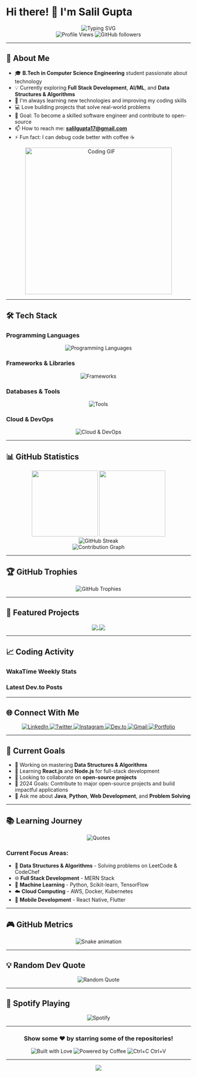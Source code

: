# Hi there! 👋 I'm Salil Gupta

<div align="center">
  <img src="https://readme-typing-svg.demolab.com?font=Fira+Code&size=28&duration=4000&pause=1000&color=36BCF7FF&width=600&height=70&lines=B.Tech+Computer+Science+Student;Full+Stack+Developer+in+Making;Problem+Solver+%26+Tech+Enthusiast;Always+Learning+Something+New!" alt="Typing SVG" />
</div>

<div align="center">
  <img src="https://komarev.com/ghpvc/?username=salilgupta17&label=Profile%20views&color=0e75b6&style=flat" alt="Profile Views" />
  <img src="https://img.shields.io/github/followers/salilgupta17?label=Followers&style=social" alt="GitHub followers" />
</div>

---

## 🚀 About Me

- 🎓 **B.Tech in Computer Science Engineering** student passionate about technology
- 💡 Currently exploring **Full Stack Development**, **AI/ML**, and **Data Structures & Algorithms**
- 🌱 I'm always learning new technologies and improving my coding skills
- 💻 Love building projects that solve real-world problems
- 🎯 Goal: To become a skilled software engineer and contribute to open-source
- 📫 How to reach me: **salilgupta17@gmail.com**
- ⚡ Fun fact: I can debug code better with coffee ☕

<div align="center">
  <img width="400" src="https://user-images.githubusercontent.com/55389276/140866485-8fb1c876-9a8f-4d6a-98dc-08c4981eaf70.gif" alt="Coding GIF">
</div>

---

## 🛠️ Tech Stack

### Programming Languages
<div align="center">
  <img src="https://skillicons.dev/icons?i=java,python,c,cpp,js,html,css" alt="Programming Languages" />
</div>

### Frameworks & Libraries  
<div align="center">
  <img src="https://skillicons.dev/icons?i=react,nodejs,express,bootstrap,tailwind,flask" alt="Frameworks" />
</div>

### Databases & Tools
<div align="center">
  <img src="https://skillicons.dev/icons?i=mysql,mongodb,postgresql,git,github,vscode,figma" alt="Tools" />
</div>

### Cloud & DevOps
<div align="center">
  <img src="https://skillicons.dev/icons?i=aws,docker,heroku,vercel,netlify" alt="Cloud & DevOps" />
</div>

---

## 📊 GitHub Statistics

<div align="center">
  <img height="180em" src="https://github-readme-stats.vercel.app/api?username=salilgupta17&show_icons=true&theme=tokyonight&include_all_commits=true&count_private=true"/>
  <img height="180em" src="https://github-readme-stats.vercel.app/api/top-langs/?username=salilgupta17&layout=compact&langs_count=8&theme=tokyonight"/>
</div>

<div align="center">
  <img src="https://github-readme-streak-stats.herokuapp.com/?user=salilgupta17&theme=tokyonight" alt="GitHub Streak" />
</div>

<div align="center">
  <img src="https://github-readme-activity-graph.vercel.app/graph?username=salilgupta17&theme=tokyo-night" alt="Contribution Graph" />
</div>

---

## 🏆 GitHub Trophies

<div align="center">
  <img src="https://github-profile-trophy.vercel.app/?username=salilgupta17&theme=tokyonight&no-frame=false&no-bg=false&margin-w=4&row=1" alt="GitHub Trophies" />
</div>

---

## 💼 Featured Projects

<div align="center">
  <a href="https://github.com/salilgupta17/project-1">
    <img align="center" src="https://github-readme-stats.vercel.app/api/pin/?username=salilgupta17&repo=project-1&theme=tokyonight" />
  </a>
  <a href="https://github.com/salilgupta17/project-2">
    <img align="center" src="https://github-readme-stats.vercel.app/api/pin/?username=salilgupta17&repo=project-2&theme=tokyonight" />
  </a>
</div>

---

## 📈 Coding Activity

### WakaTime Weekly Stats
<!--START_SECTION:waka-->
<!--END_SECTION:waka-->

### Latest Dev.to Posts
<!-- BLOG-POST-LIST:START -->
<!-- BLOG-POST-LIST:END -->

---

## 🌐 Connect With Me

<div align="center">
  <a href="https://linkedin.com/in/salilgupta17" target="_blank">
    <img src="https://img.shields.io/badge/LinkedIn-%230077B5.svg?style=for-the-badge&logo=linkedin&logoColor=white" alt="LinkedIn" />
  </a>
  <a href="https://twitter.com/salilgupta17" target="_blank">
    <img src="https://img.shields.io/badge/Twitter-%231DA1F2.svg?style=for-the-badge&logo=Twitter&logoColor=white" alt="Twitter" />
  </a>
  <a href="https://instagram.com/salilgupta17" target="_blank">
    <img src="https://img.shields.io/badge/Instagram-%23E4405F.svg?style=for-the-badge&logo=Instagram&logoColor=white" alt="Instagram" />
  </a>
  <a href="https://dev.to/salilgupta17" target="_blank">
    <img src="https://img.shields.io/badge/dev.to-%2308090A.svg?style=for-the-badge&logo=dev.to&logoColor=white" alt="Dev.to" />
  </a>
  <a href="mailto:salilgupta17@gmail.com" target="_blank">
    <img src="https://img.shields.io/badge/Gmail-%23D14836.svg?style=for-the-badge&logo=gmail&logoColor=white" alt="Gmail" />
  </a>
  <a href="https://salilgupta17.github.io" target="_blank">
    <img src="https://img.shields.io/badge/Portfolio-%23000000.svg?style=for-the-badge&logo=About.me&logoColor=white" alt="Portfolio" />
  </a>
</div>

---

## 🎯 Current Goals

- 🔭 Working on mastering **Data Structures & Algorithms**
- 🌱 Learning **React.js** and **Node.js** for full-stack development
- 👯 Looking to collaborate on **open-source projects**
- 🥅 2024 Goals: Contribute to major open-source projects and build impactful applications
- 💬 Ask me about **Java**, **Python**, **Web Development**, and **Problem Solving**

---

## 📚 Learning Journey

<div align="center">
  <img src="https://github-readme-quotes.herokuapp.com/quote?theme=tokyonight&animation=default&layout=default&font=default" alt="Quotes" />
</div>

### Current Focus Areas:
- 🧠 **Data Structures & Algorithms** - Solving problems on LeetCode & CodeChef
- 🌐 **Full Stack Development** - MERN Stack
- 🤖 **Machine Learning** - Python, Scikit-learn, TensorFlow
- ☁️ **Cloud Computing** - AWS, Docker, Kubernetes
- 📱 **Mobile Development** - React Native, Flutter

---

## 🎮 GitHub Metrics

<div align="center">
  <img src="https://raw.githubusercontent.com/salilgupta17/salilgupta17/output/snake.svg" alt="Snake animation" />
</div>

---

## 💡 Random Dev Quote

<div align="center">
  <img src="https://quotes-github-readme.vercel.app/api?type=horizontal&theme=tokyonight" alt="Random Quote" />
</div>

---

## 🎵 Spotify Playing

<div align="center">
  <img src="https://novatorem.vercel.app/api/spotify" alt="Spotify" />
</div>

---

<div align="center">
  
### Show some ❤️ by starring some of the repositories!
  
</div>

<div align="center">
  <img src="https://forthebadge.com/images/badges/built-with-love.svg" alt="Built with Love" />
  <img src="https://forthebadge.com/images/badges/powered-by-coffee.svg" alt="Powered by Coffee" />
  <img src="https://forthebadge.com/images/badges/ctrl-c-ctrl-v.svg" alt="Ctrl+C Ctrl+V" />
</div>

---

<div align="center">
  <img src="https://capsule-render.vercel.app/api?type=waving&color=gradient&height=60&section=footer" />
</div>
